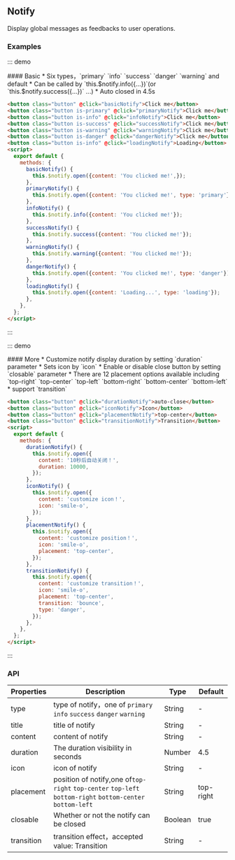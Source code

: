 ## Notify

Display global messages as feedbacks to user operations.

### Examples

::: demo
<summary>
  #### Basic
  * Six types，`primary` `info` `success` `danger` `warning` and default
  * Can be called by `this.$notify.info({...})`(or `this.$notify.success({...})` ...)
  * Auto closed in 4.5s
</summary>

```html
<button class="button" @click="basicNotify">Click me</button>
<button class="button is-primary" @click="primaryNotify">Click me</button>
<button class="button is-info" @click="infoNotify">Click me</button>
<button class="button is-success" @click="successNotify">Click me</button>
<button class="button is-warning" @click="warningNotify">Click me</button>
<button class="button is-danger" @click="dangerNotify">Click me</button>
<button class="button is-info" @click="loadingNotify">Loading</button>
<script>
  export default {
    methods: {
      basicNotify() {
        this.$notify.open({content: 'You clicked me!',});
      },
      primaryNotify() {
        this.$notify.open({content: 'You clicked me!', type: 'primary'});
      },
      infoNotify() {
        this.$notify.info({content: 'You clicked me!'});
      },
      successNotify() {
        this.$notify.success({content: 'You clicked me!'});
      },
      warningNotify() {
        this.$notify.warning({content: 'You clicked me!'});
      },
      dangerNotify() {
        this.$notify.open({content: 'You clicked me!', type: 'danger'});
      },
      loadingNotify() {
        this.$notify.open({content: 'Loading...', type: 'loading'});
      },
    },
  };
</script>
```
:::


::: demo
<summary>
  #### More
  * Customize notify display duration by setting `duration` parameter
  * Sets icon by `icon`
  * Enable or disable close button by setting `closable` parameter
  * There are 12 placement options available including `top-right` `top-center` `top-left` `bottom-right` `bottom-center` `bottom-left`
  * support `transition`
</summary>

```html
<button class="button" @click="durationNotify">auto-close</button>
<button class="button" @click="iconNotify">Icon</button>
<button class="button" @click="placementNotify">top-center</button>
<button class="button" @click="transitionNotify">Transition</button>
<script>
  export default {
    methods: {
      durationNotify() {
        this.$notify.open({
          content: '10秒后自动关闭！',
          duration: 10000,
        });
      },
      iconNotify() {
        this.$notify.open({
          content: 'customize icon！',
          icon: 'smile-o',
        });
      },
      placementNotify() {
        this.$notify.open({
          content: 'customize position！',
          icon: 'smile-o',
          placement: 'top-center',
        });
      },
      transitionNotify() {
        this.$notify.open({
          content: 'customize transition！',
          icon: 'smile-o',
          placement: 'top-center',
          transition: 'bounce',
          type: 'danger',
        });
      },
    },
  };
</script>
```
:::

### API

| Properties        | Description           | Type        | Default       |
|------------|----------------|--------------------|--------------|
| type    | type of notify，one of `primary` `info` `success` `danger` `warning` | String | -  |
| title | title of notify | String | - |
| content | content of notify | String | - |
| duration | The duration visibility in seconds | Number | 4.5 |
| icon | icon of notify | String | - |
| placement | position of notify,one of`top-right` `top-center` `top-left` `bottom-right` `bottom-center` `bottom-left` | String | top-right   |
| closable | Whether or not the notify can be closed  | Boolean | true   |
| transition | transition effect，accepted value: <router-link to="/en/components/transition" exact>Transition</router-link>  | String | -  |


<script>
export default {
  methods: {
    basicNotify() {
      this.$notify.open({content: 'You clicked me!',});
    },
    primaryNotify() {
      this.$notify.open({content: 'You clicked me!', type: 'primary'});
    },
    infoNotify() {
      this.$notify.info({content: 'You clicked me!'});
    },
    successNotify() {
      this.$notify.success({content: 'You clicked me!'});
    },
    warningNotify() {
      this.$notify.warning({content: 'You clicked me!'});
    },
    dangerNotify() {
      this.$notify.open({content: 'You clicked me!', type: 'danger'});
    },
    loadingNotify() {
      this.$notify.open({content: 'Loading...', type: 'loading'});
    },
    durationNotify() {
      this.$notify.open({
        content: 'auto closed in 10s！',
        duration: 10000,
      });
    },
    iconNotify() {
      this.$notify.open({
        content: 'customize icon！',
        icon: 'smile-o',
      });
    },
    placementNotify() {
      this.$notify.open({
        content: 'customize position！',
        icon: 'smile-o',
        placement: 'top-center',
      });
    },
    transitionNotify() {
      this.$notify.open({
        content: 'customize transition！',
        icon: 'smile-o',
        placement: 'top-center',
        transition: 'bounce',
        type: 'danger',
      });
    },
  },
};
</script>
